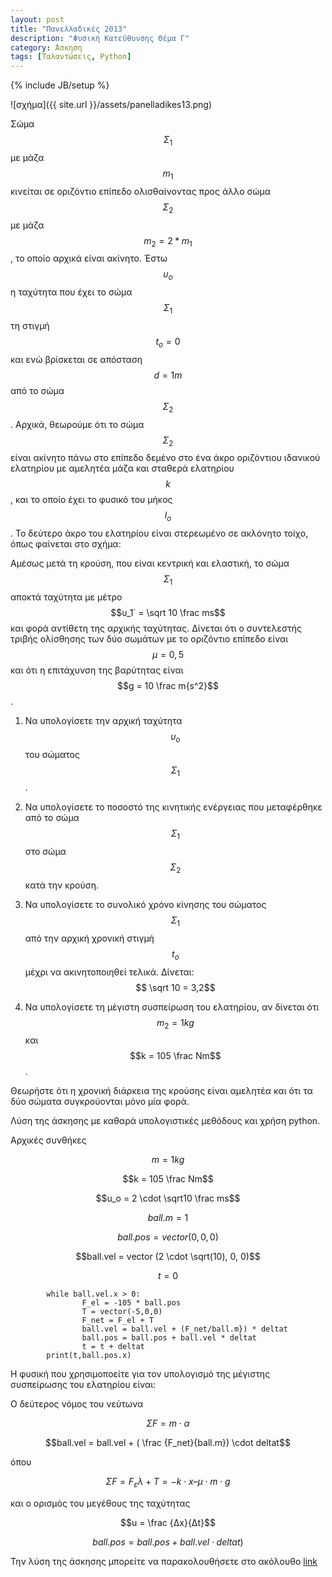 ```yaml
---
layout: post
title: "Πανελλαδικές 2013"
description: "Φυσική Κατεύθυνσης Θέμα Γ"
category: Άσκηση
tags: [Ταλαντώσεις, Python]
---
```

{% include JB/setup %}


![σχήμα]({{ site.url }}/assets/panelladikes13.png) 



Σώμα $$Σ_1$$ με μάζα $$m_1$$ κινείται σε οριζόντιο επίπεδο ολισθαίνοντας προς άλλο σώμα $$Σ_2$$ με μάζα $$m_2 = 2 * m_1$$, το οποίο αρχικά είναι ακίνητο. Έστω $$υ_ο$$ η ταχύτητα που έχει το σώμα $$Σ_1$$ τη στιγμή $$t_ο = 0$$ και ενώ βρίσκεται σε απόσταση $$d = 1 m$$ από το σώμα $$Σ_2$$. Αρχικά, θεωρούμε ότι το σώμα $$Σ_2$$ είναι ακίνητο πάνω στο επίπεδο δεμένο στο ένα άκρο οριζόντιου ιδανικού ελατηρίου με αμελητέα μάζα και σταθερά ελατηρίου $$k$$, και το οποίο έχει το φυσικό του μήκος $$l_o$$. Το δεύτερο άκρο του ελατηρίου είναι στερεωμένο σε ακλόνητο τοίχο, όπως φαίνεται στο σχήμα:

Αμέσως μετά τη κρούση, που είναι κεντρική και ελαστική, το σώμα $$Σ_1$$ αποκτά ταχύτητα με μέτρο $$υ_1΄ = \sqrt 10 \frac ms$$ και φορά αντίθετη της αρχικής ταχύτητας.
Δίνεται ότι ο συντελεστής τριβής ολίσθησης των δύο σωμάτων με το οριζόντιο επίπεδο είναι $$μ = 0,5$$ και ότι η επιτάχυνση της βαρύτητας είναι $$g = 10 \frac m{s^2}$$.


1. Να υπολογίσετε την αρχική ταχύτητα $$υ_o$$ του σώματος $$Σ_1$$. 

2. Να υπολογίσετε το ποσοστό της κινητικής ενέργειας που μεταφέρθηκε από το σώμα $$Σ_1$$ στο σώμα $$Σ_2$$ κατά την κρούση.

3. Να υπολογίσετε το συνολικό χρόνο κίνησης του σώματος $$Σ_1$$ από την αρχική χρονική στιγμή $$t_o$$ μέχρι να ακινητοποιηθεί τελικά.
Δίνεται: $$ \sqrt 10  = 3,2$$


4. Να υπολογίσετε τη μέγιστη συσπείρωση του ελατηρίου, αν δίνεται ότι $$m_2 = 1kg$$ και $$k = 105 \frac Nm$$.


Θεωρήστε ότι η χρονική διάρκεια της κρούσης είναι αμελητέα και ότι τα δύο σώματα συγκρούονται μόνο μία φορά.




Λύση της άσκησης με καθαρά υπολογιστικές μεθόδους και χρήση python.


Αρχικές συνθήκες


$$m = 1kg$$


$$k = 105 \frac Nm$$


$$u_o  =  2   \cdot   \sqrt10 \frac ms$$


$$ball.m = 1$$


$$ball.pos = vector(0,0,0)$$


$$ball.vel = vector  (2  \cdot  \sqrt(10), 0, 0)$$


$$t = 0$$


            while ball.vel.x > 0:
                    F_el = -105 * ball.pos
                    T = vector(-5,0,0)
                    F_net = F_el + T
                    ball.vel = ball.vel + (F_net/ball.m}) * deltat
                    ball.pos = ball.pos + ball.vel * deltat
                    t = t + deltat
            print(t,ball.pos.x)


Η φυσική που χρησιμοποείτε για τον υπολογισμό της μέγιστης συσπείρωσης του ελατηρίου είναι:


Ο δεύτερος νόμος του νεύτωνα 


$$ΣF = m \cdot α$$ 


$$ball.vel = ball.vel + ( \frac {F_net}{ball.m})  \cdot  deltat$$  


όπου


$$ΣF = F_ελ + Τ = -k \cdot x – μ \cdot m \cdot g$$ 




και ο ορισμός του μεγέθους της ταχύτητας 




$$u = \frac {Δx}{Δt}$$ 



$$ball.pos = ball.pos + ball.vel  \cdot deltat)$$



Την λύση της άσκησης μπορείτε να παρακολουθήσετε στο ακόλουθο [link](https://www.youtube.com/watch?v=00wNUmVYxt4)